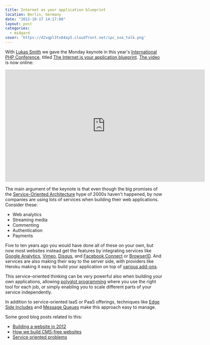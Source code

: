 ```yaml
---
title: Internet as your application blueprint
location: Berlin, Germany
date: "2012-10-17 14:17:00"
layout: post
categories:
  - midgard
cover: 'https://d2vqpl3tx84ay5.cloudfront.net/ipc_soa_talk.png'
---
```

With [Lukas Smith](http://pooteeweet.org/) we gave the Monday keynote in this year's [International PHP Conference](http://phpconference.com/), titled [The Internet is your application blueprint](http://it-republik.de/php/news/Exklusiv-Die-Opening-Keynote-der-IPC12-%5BVideo%5D-065146.html). [The video](http://youtu.be/VQdl7J_24PA) is now online:

<iframe width="640" height="360" src="https://www.youtube.com/embed/VQdl7J_24PA" frameborder="0" allowfullscreen></iframe>

The main argument of the keynote is that even though the big promises of the [Service-Oriented Architecture](http://en.wikipedia.org/wiki/Service-oriented_architecture) hype of 2000s haven't happened, by now companies are using lots of services when building their web applications. Consider these:

* Web analytics
* Streaming media
* Commenting
* Authentication
* Payments

Five to ten years ago you would have done all of these on your own, but now most websites instead get the features by integrating services like [Google Analytics](http://www.google.com/analytics/), [Vimeo](http://vimeo.com/), [Disqus](http://disqus.com/), and [Facebook Connect](https://developers.facebook.com/blog/post/2008/05/09/announcing-facebook-connect/) or [BrowserID](http://www.mozilla.org/en-US/persona/). And services are also making their way to the server side, with providers like Heroku making it easy to build your application on top of [various add-ons](https://addons.heroku.com/).

This service-oriented thinking can be very powerful also when building your own applications, allowing [polyglot programming](http://polyglotprogramming.com/) where you use the right tool for each job, or simply enabling you to scale different parts of your service independently.

In addition to service-oriented IaaS or PaaS offerings, techniques like [Edge Side Includes](http://en.wikipedia.org/wiki/Edge_Side_Includes) and [Message Queues](http://en.wikipedia.org/wiki/Message_queue) make this approach easy to manage.

Some good blog posts related to this:

* [Building a website in 2012](http://sutoiku.com/post/31544317374/building-a-website-in-2012)
* [How we build CMS-free websites](http://developmentseed.org/blog/2012/07/27/build-cms-free-websites/)
* [Service oriented problems](http://rdegges.com/service-oriented-problems)

